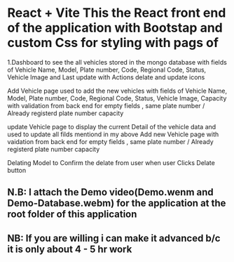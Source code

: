 # React + Vite This the React front end of the application with Bootstap and custom Css for styling with pags of


1.Dashboard to see the all vehicles stored in the mongo database with fields of Vehicle Name, Model, Plate number, Code, Regional Code, Status, Vehicle Image and Last update with Actions delate and update icons

Add Vehicle page used to add the new vehicles with fields of Vehicle Name, Model, Plate number, Code, Regional Code, Status, Vehicle Image, Capacity with validation from back end for empty fields , same plate number / Already registerd plate number capacity

update Vehicle page to display the current Detail of the vehicle data and used to update all filds mentiond in my above Add new Vehicle page with vaidation from back end for empty fields , same plate number / Already registerd plate number capacity

Delating Model to Confirm the delate from user when user Clicks Delate button

## N.B: I attach the Demo video(Demo.wenm and Demo-Database.webm) for the application at the root folder of this application

## NB: If you are willing i can make it advanced b/c it is only about 4 - 5 hr work
